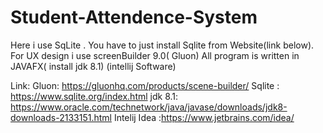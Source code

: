 # Student-Attendence-System
Here i use SqLite . You have to just install Sqlite from Website(link below).
For UX design i use screenBuilder 9.0( Gluon)
All program is written in JAVAFX( install jdk 8.1) (intellij Software)

Link:
Gluon: https://gluonhq.com/products/scene-builder/ 
Sqlite : https://www.sqlite.org/index.html
jdk 8.1: https://www.oracle.com/technetwork/java/javase/downloads/jdk8-downloads-2133151.html
Intelij Idea :https://www.jetbrains.com/idea/

